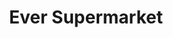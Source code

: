 ---
title: "Ever Supermarket"
url: /quezon-city/ever-supermarket-commonwealth-avenue/
shop: supermarket
---